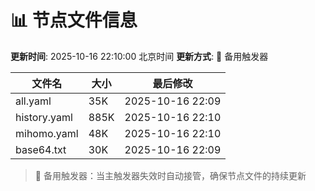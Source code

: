 # 📊 节点文件信息

**更新时间**: 2025-10-16 22:10:00 北京时间
**更新方式**: 🔄 备用触发器

| 文件名 | 大小 | 最后修改 |
|--------|------|----------|
| all.yaml | 35K | 2025-10-16 22:09 |
| history.yaml | 885K | 2025-10-16 22:10 |
| mihomo.yaml | 48K | 2025-10-16 22:10 |
| base64.txt | 30K | 2025-10-16 22:09 |

> 🔄 备用触发器：当主触发器失效时自动接管，确保节点文件的持续更新
